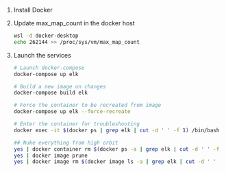 
1. Install Docker
2. Update max_map_count in the docker host
    ```sh
    wsl -d docker-desktop
    echo 262144 >> /proc/sys/vm/max_map_count
    ```

3. Launch the services
    ```sh
    # Launch docker-compose
    docker-compose up elk

    # Build a new image on changes
    docker-compose build elk

    # Force the container to be recreated from image
    docker-compose up elk --force-recreate

    # Enter the container for troubleshooting
    docker exec -it $(docker ps | grep elk | cut -d ' ' -f 1) /bin/bash

    ## Nuke everything from high orbit
    yes | docker container rm $(docker ps -a | grep elk | cut -d ' ' -f 1)
    yes | docker image prune
    yes | docker image rm $(docker image ls -a | grep elk | cut -d ' ' -f 1)
    ```
